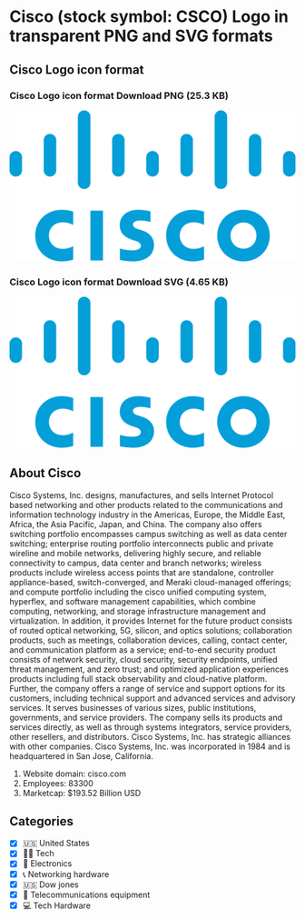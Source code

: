# Cisco (stock symbol: CSCO) Logo in transparent PNG and SVG formats

## Cisco Logo icon format

### Cisco Logo icon format Download PNG (25.3 KB)

![Cisco Logo icon format Download PNG (25.3 KB)](/img/orig/CSCO-187e9f61.png)

### Cisco Logo icon format Download SVG (4.65 KB)

![Cisco Logo icon format Download SVG (4.65 KB)](/img/orig/CSCO-37c8d932.svg)

## About Cisco

Cisco Systems, Inc. designs, manufactures, and sells Internet Protocol based networking and other products related to the communications and information technology industry in the Americas, Europe, the Middle East, Africa, the Asia Pacific, Japan, and China. The company also offers switching portfolio encompasses campus switching as well as data center switching; enterprise routing portfolio interconnects public and private wireline and mobile networks, delivering highly secure, and reliable connectivity to campus, data center and branch networks; wireless products include wireless access points that are standalone, controller appliance-based, switch-converged, and Meraki cloud-managed offerings; and compute portfolio including the cisco unified computing system, hyperflex, and software management capabilities, which combine computing, networking, and storage infrastructure management and virtualization. In addition, it provides Internet for the future product consists of routed optical networking, 5G, silicon, and optics solutions; collaboration products, such as meetings, collaboration devices, calling, contact center, and communication platform as a service; end-to-end security product consists of network security, cloud security, security endpoints, unified threat management, and zero trust; and optimized application experiences products including full stack observability and cloud-native platform. Further, the company offers a range of service and support options for its customers, including technical support and advanced services and advisory services. It serves businesses of various sizes, public institutions, governments, and service providers. The company sells its products and services directly, as well as through systems integrators, service providers, other resellers, and distributors. Cisco Systems, Inc. has strategic alliances with other companies. Cisco Systems, Inc. was incorporated in 1984 and is headquartered in San Jose, California.

1. Website domain: cisco.com
2. Employees: 83300
3. Marketcap: $193.52 Billion USD


## Categories
- [x] 🇺🇸 United States
- [x] 👩‍💻 Tech
- [x] 🔌 Electronics
- [x] 📞 Networking hardware
- [x] 🇺🇸 Dow jones
- [x] 📡 Telecommunications equipment
- [x] 💻 Tech Hardware
